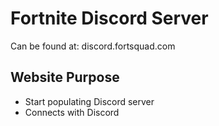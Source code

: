 # Fortnite Discord Server

Can be found at: discord.fortsquad.com

## Website Purpose

- Start populating Discord server
- Connects with Discord
